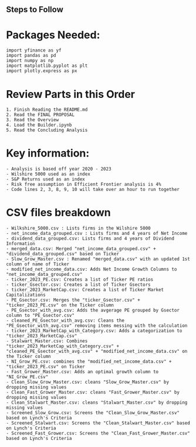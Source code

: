 ## Steps to Follow 

# Packages Needed:
    import yfinance as yf
    import pandas as pd
    import numpy as np
    import matplotlib.pyplot as plt
    import plotly.express as px

# Review Parts in this Order
    1. Finish Reading the README.md
    2. Read the FINAL PROPOSAL
    3. Read the Overview
    4. Load the Builder.ipynb
    5. Read the Concluding Analysis 

# Key information:
    - Analysis is based off year 2020 - 2023
    - Wilshire 5000 used as an index
    - S&P Returns used as an index
    - Risk free assumption in Efficient Frontier analysis is 4%
    - Code lines 2, 3, 8, 9, 10 will take over an hour to run together

# CSV files breakdown
    - Wilkshire_5000.csv : Lists firms in the Wilshire 5000 
    - net_income_data_grouped.csv : Lists firms and 4 years of Net Income 
    - dividend_data_grouped.csv: Lists firms and 4 years of Dividend Information
    - merged_data.csv: Merged "net_income_data_grouped.csv" + "dividend_data_grouped.csv" based on Ticker
    - Slow_Grow_Master.csv : Renamed "merged_data.csv" with an updated 1st column of name of Ticker
    - modified_net_income_data.csv: Adds Net Income Growth Columns to "net_income_data_grouped.csv"
    - ticker_2023_PE.csv: Creates a list of Ticker PE ratios
    - ticker_Gsector.csv: Creates a list of Ticker Gsectors
    - ticker_2023_MarketCap.csv: Creates a list of Ticker Market Capitalizations
    - PE_Gsector.csv: Merges the "ticker_Gsector.csv" + "ticker_2023_PE.csv" on the Ticker column
    - PE_Gsector_with_avg.csv: Adds the avgerage PE grouped by Gsector column to "PE_Gsector.csv"
    - cleaned_PE_Gsector_with_avg.csv: Cleans the "PE_Gsector_with_avg.csv" removing items messing with the calculation
    - ticker_2023_MarketCap_with_Category.csv: Adds a categorization to "ticker_2023_MarketCap.csv"
    - Stalwart_Master.csv: Combines "ticker_2023_MarketCap_with_Category.csv" + "cleaned_PE_Gsector_with_avg.csv" + "modified_net_income_data.csv" on the Ticker column
    - NI_Grow_PE.csv: combines the "modified_net_income_data.csv" + "ticker_2023_PE.csv" on Ticker
    - Fast_Grower_Master.csv: Adds an optimal growth column to "NI_Grow_PE.csv"
    - Clean_Slow_Grow_Master.csv: cleans "Slow_Grow_Master.csv" by dropping missing values 
    - Clean_Fast_Grower_Master.csv: cleans "Fast_Grower_Master.csv" by dropping missing values 
    - Clean_Stalwart_Master.csv: cleans "Stalwart_Master.csv" by dropping missing values 
    - Screened_Slow_Grow.csv: Screens the "Clean_Slow_Grow_Master.csv" based on Lynch's Criteria
    - Screened_Stalwart.csv: Screens the "Clean_Stalwart_Master.csv" based on Lynch's Criteria
    - Screened_Fast_Grower.csv: Screens the "Clean_Fast_Grower_Master.csv" based on Lynch's Criteria
    




